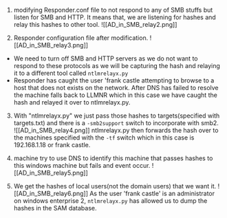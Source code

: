 1. modifying Responder.conf file to not respond to any of SMB stuffs but listen for SMB and HTTP. It means that, we are listening for hashes and relay this hashes to other tool.
   ![[AD_in_SMB_relay2.png]]

2. Responder configuration file after modification. 
   ![[AD_in_SMB_relay3.png]]
- We need to turn off SMB and HTTP servers as we do not want to respond to these protocols as we will be capturing the hash and relaying it to a different tool called `ntlmrelayx.py`
- Responder has caught the user 'frank castle attempting to browse to a host that does not exists on the network. After DNS has failed to resolve the machine falls back to LLMNR which in this case we have caught the hash and relayed it over to ntlmrelayx.py.

3. With "ntlmrelayx.py" we just pass those hashes to targets(specified with targets.txt) and there is a `-smb2support` switch to incorporate with smb2.
   ![[AD_in_SMB_relay4.png]]
   ntlmrelayx.py then forwards the hash over to the machines specified with the `-tf` switch which in this case is 192.168.1.18 or frank castle.
   
4. machine try to use DNS to identify this machine that passes hashes to this windows machine but fails and event occur. 
   ![[AD_in_SMB_relay5.png]]

6. We get the hashes of local users(not the domain users) that we want it.
   ![[AD_in_SMB_relay6.png]]
   As the user 'frank castle' is an administrator on windows enterprise 2, `ntlmrelayx.py` has allowed us to dump the hashes in the SAM database.